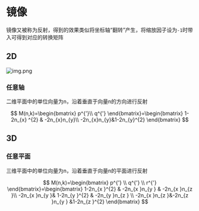 # 镜像

镜像又被称为反射，得到的效果类似将坐标轴“翻转”产生，将缩放因子设为`-1`时带入可得到对应的转换矩阵

## 2D

![img.png](/imgs/computes-course/reflection.png)

### 任意轴

二维平面中的单位向量为n，沿着垂直于向量n的方向进行反射

$$
M(n,k)=\begin{bmatrix}
p^{'}\\
q^{'}
\end{bmatrix}=\begin{bmatrix}
1-2n_{x} ^{2} & -2n_{x}n_{y}\\
-2n_{x}n_{y}&1-2n_{y}^{2}
\end{bmatrix}
$$

## 3D

### 任意平面

三维平面中的单位向量为n，沿着垂直于向量n的平面进行反射

$$
M(n,k)=\begin{bmatrix}
p^{'}  \\
q^{'}  \\
r^{'}
\end{bmatrix}=\begin{bmatrix}
1-2n_{x }^{2} & -2n_{x }n_{y } & -2n_{x }n_{z }\\
-2n_{x }n_{y }&  1-2n_{y }^{2} & -2n_{y }n_{z } \\
-2n_{x }n_{z }&-2n_{z }n_{y } &1-2n_{z }^{2}
\end{bmatrix}
$$
